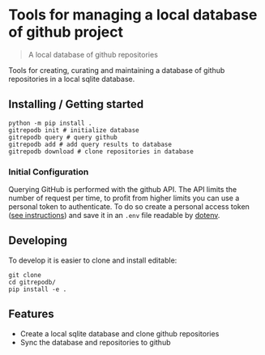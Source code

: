 # Tools for managing a local database of github project

> A local database of github repositories

Tools for creating, curating and maintaining a database of github repositories
in a local sqlite database.

## Installing / Getting started

```shell
python -m pip install .
gitrepodb init # initialize database
gitrepodb query # query github
gitrepodb add # add query results to database
gitrepodb download # clone repositories in database
```

### Initial Configuration

Querying GitHub is performed with the github API. The API limits the number of request per time, to profit from higher limits you can use a personal token to authenticate. To do so create a personal access token ([see instructions](https://docs.github.com/en/free-pro-team@latest/github/authenticating-to-github/creating-a-personal-access-token)) and save it in an `.env` file readable by [dotenv](https://github.com/theskumar/python-dotenv).

## Developing

To develop it is easier to clone and install editable:

```shell
git clone
cd gitrepodb/
pip install -e .
```

## Features

* Create a local sqlite database and clone github repositories
* Sync the database and repositories to github
